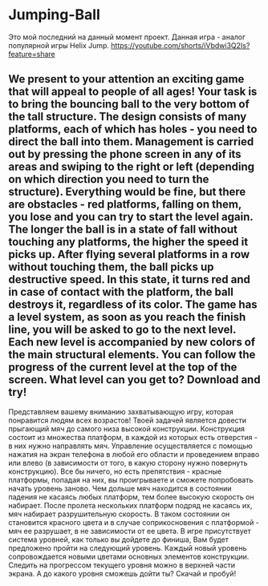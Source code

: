 # Jumping-Ball
Это мой последний на данный момент проект. Данная игра - аналог популярной игры Helix Jump.
https://youtube.com/shorts/iVbdwi3Q2Is?feature=share

We present to your attention an exciting game that will appeal to people of all ages!
Your task is to bring the bouncing ball to the very bottom of the tall structure. The design consists of many platforms, each of which has holes - you need to direct the ball into them.
Management is carried out by pressing the phone screen in any of its areas and swiping to the right or left (depending on which direction you need to turn the structure).
  Everything would be fine, but there are obstacles - red platforms, falling on them, you lose and you can try to start the level again.
The longer the ball is in a state of fall without touching any platforms, the higher the speed it picks up. After flying several platforms in a row without touching them, the ball picks up destructive speed. In this state, it turns red and in case of contact with the platform, the ball destroys it, regardless of its color.
The game has a level system, as soon as you reach the finish line, you will be asked to go to the next level. Each new level is accompanied by new colors of the main structural elements. You can follow the progress of the current level at the top of the screen.
What level can you get to? Download and try!
-------------------------------------------------------------------------------------------------------------------------------------------------------------------------------------------------------------------------------------------------------------------------------------------------------------------------------------
Представляем вашему вниманию захватывающую игру, которая понравится людям всех возрастов!
Твоей задачей является довести прыгающий мяч до самого низа высокой конструкции. Конструкция состоит из множества платформ, в каждой из которых есть отверстия - в них нужно направлять мяч. 
Управление осуществляется с помощью нажатия на экран телефона  в любой его области и проведением вправо или влево (в зависимости от того, в какую сторону нужно повернуть конструкцию).
 Все бы ничего, но есть препятствия - красные платформы, попадая на них, вы проигрываете и сможете попробовать начать уровень заново.
Чем дольше мяч находится в состоянии падения не касаясь любых платформ, тем более высокую скорость он набирает. После пролета нескольких платформ подряд не касаясь их, мяч набирает разрушительную скорость. В таком состоянии он становится красного цвета и в случае соприкосновения с платформой - мяч ее разрушает, в не зависимости от ее цвета.
В игре присутствует система уровней, как только вы дойдете до финиша, Вам будет предложено пройти на следующий уровень. Каждый новый уровень сопровождается новыми цветами основных элементов конструкции. Следить на прогрессом текущего уровня можно в верхней части экрана. 
А до какого уровня сможешь дойти ты? Скачай и пробуй!

